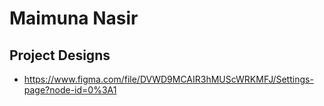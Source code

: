 # Maimuna Nasir

## Project Designs
- https://www.figma.com/file/DVWD9MCAIR3hMUScWRKMFJ/Settings-page?node-id=0%3A1
